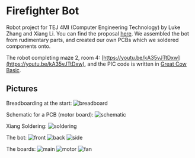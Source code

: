 # Firefighter Bot

Robot project for TEJ 4MI (Computer Engineering Technology) by Luke Zhang and Xiang Li. You can find the proposal [here](./media/LUKEXIANG%20Proposal.pdf). We assembled the bot from rudimentary parts, and created our own PCBs which we soldered components onto.

The robot completing maze 2, room 4: [https://youtu.be/kA35vJTtDxw](https://youtu.be/kA35vJTtDxw), and the PIC code is written in [Great Cow Basic](https://gcbasic.sourceforge.net/Typesetter/index.php/Home).

## Pictures

Breadboarding at the start:
![breadboard](./media/breadboard.png)

Schematic for a PCB (motor board):
![schematic](./media/schematic.png)

Xiang Soldering:
![soldering](./media/soldering.JPG)

The bot:
![front](./media/front.png)
![back](./media/back.png)
![side](./media/side.png)

The boards:
![main](./media/main%20board.png)
![motor](./media/motor%20board.png)
![fan](./media/fan%20board.png)
